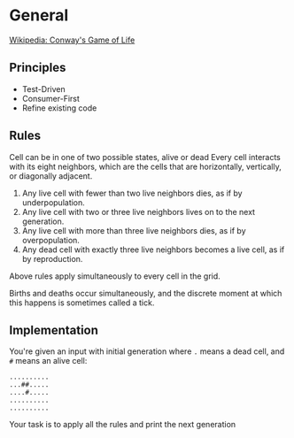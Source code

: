 # General

[Wikipedia: Conway's Game of Life](https://en.wikipedia.org/wiki/Conway%27s_Game_of_Life)

## Principles

- Test-Driven
- Consumer-First
- Refine existing code

## Rules

Cell can be in one of two possible states, alive or dead
Every cell interacts with its eight neighbors, which are the cells that are horizontally, vertically, or diagonally adjacent.

1. Any live cell with fewer than two live neighbors dies, as if by underpopulation.
2. Any live cell with two or three live neighbors lives on to the next generation.
3. Any live cell with more than three live neighbors dies, as if by overpopulation.
4. Any dead cell with exactly three live neighbors becomes a live cell, as if by reproduction.

Above rules apply simultaneously to every cell in the grid.

Births and deaths occur simultaneously, and the discrete moment at which this happens is sometimes called a tick.

## Implementation

You're given an input with initial generation where `.` means a dead cell, and `#` means an alive cell:

```
..........
...##.....
....#.....
..........
..........
```

Your task is to apply all the rules and print the next generation
